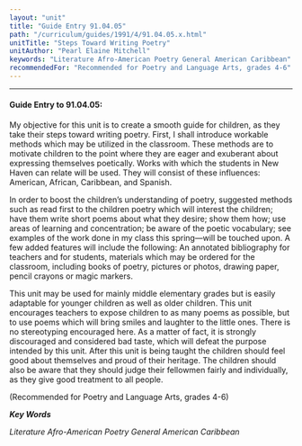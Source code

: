 ```yaml
---
layout: "unit"
title: "Guide Entry 91.04.05"
path: "/curriculum/guides/1991/4/91.04.05.x.html"
unitTitle: "Steps Toward Writing Poetry"
unitAuthor: "Pearl Elaine Mitchell"
keywords: "Literature Afro-American Poetry General American Caribbean"
recommendedFor: "Recommended for Poetry and Language Arts, grades 4-6"
---
```

<body>
<hr/>
 <h4>
  Guide Entry to 91.04.05:
 </h4>
 My objective for this unit is to create a smooth guide for children, as they take their steps toward writing poetry. First, I shall introduce workable methods which may be utilized in the classroom. These methods are to motivate children to the point where they are eager and exuberant about expressing themselves poetically. Works with which the students in New Haven can relate will be used. They will consist of these influences: American, African, Caribbean, and Spanish.
 <p>
  In order to boost the children’s understanding of poetry, suggested methods such as read first to the children poetry which will interest the children; have them write short poems about what they desire; show them how; use areas of learning and concentration; be aware of the poetic vocabulary; see examples of the work done in my class this spring—will be touched upon. A few added features will include the following: An annotated bibliography for teachers and for students, materials which may be ordered for the classroom, including books of poetry, pictures or photos, drawing paper, pencil crayons or magic markers.
 </p>
 <p>
  This unit may be used for mainly middle elementary grades but is easily adaptable for younger children as well as older children. This unit encourages teachers to expose children to as many poems as possible, but to use poems which will bring smiles and laughter to the little ones. There is no stereotyping encouraged here. As a matter of fact, it is strongly discouraged and considered bad taste, which will defeat the purpose intended by this unit. After this unit is being taught the children should feel good about themselves and proud of their heritage. The children should also be aware that they should judge their fellowmen fairly and individually, as they give good treatment to all people.
 </p>
 <p>
  (Recommended for Poetry and Language Arts, grades 4-6)
 </p>
<p>
  <b>
   <i>
    Key Words
   </i>
  </b>
  <br/>
 </p>
 <p>
  <i>
   Literature Afro-American Poetry General American Caribbean
  </i>
 </p>

</body>